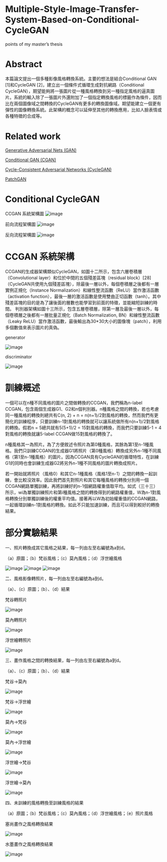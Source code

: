 # Multiple-Style-Image-Transfer-System-Based-on-Conditional-CycleGAN
points of my master’s thesis

# Abstract
本篇論文提出一個多種影像風格轉換系統。主要的想法是結合Conditional GAN [1]和CycleGAN [2]，建立出一個條件式循環生成對抗網路（Conditional CycleGAN），期望能夠將一張圖片從一種風格轉換到另一種指定風格的逼真圖片。系統的輸入除了一張圖片外還附加了一個指定轉換風格的標籤作為條件，因而比在兩個圖像域之間轉換的CycleGAN有更多的轉換圖像域。期望能建立一個更有彈性的圖像轉換系統。此架構的概念可以延伸至其他的轉換應用，比如人臉表情或各種特徵的合成等。

# Related work
[Generative Adversarial Nets (GAN)](http://papers.nips.cc/paper/5423-generative-adversarial-nets.pdf)

[Conditional GAN (CGAN)](https://arxiv.org/abs/1411.1784)

[Cycle-Consistent Adversarial Networks (CycleGAN)](https://github.com/junyanz/CycleGAN)

[PatchGAN](https://phillipi.github.io/pix2pix/)

# Conditional CycleGAN

CCGAN 系統架構圖
![image](https://github.com/36179825/Multiple-Style-Image-Transfer-System-Based-on-Conditional-CycleGAN/blob/master/CCGAN%E7%B3%BB%E7%B5%B1%E6%9E%B6%E6%A7%8B%E5%9C%96.png)

前向流程架構圖
![image](https://github.com/36179825/Multiple-Style-Image-Transfer-System-Based-on-Conditional-CycleGAN/blob/master/%E5%89%8D%E5%90%91%E6%B5%81%E7%A8%8B%E6%9E%B6%E6%A7%8B%E5%9C%96.png)

反向流程架構圖
![image](https://github.com/36179825/Multiple-Style-Image-Transfer-System-Based-on-Conditional-CycleGAN/blob/master/%E5%8F%8D%E5%90%91%E6%B5%81%E7%A8%8B%E6%9E%B6%E6%A7%8B%E5%9C%96.png)

# CCGAN 系統架構

CCGAN的生成器架構類似CycleGAN，如圖十二所示，包含六層卷積層（Convolutional layer）和位於中間的五個殘差區塊（residual block）[28]（CycleGAN共使用九個殘差區塊），除最後一層以外，每個卷積層之後都有一層實例正規化（Instance Normalization）和線性整流函數（ReLU）當作激活函數（activation function），最後一層的激活函數是使用雙曲正切函數（tanh）。其中殘差區塊的目的是為了讓後面的層數也能學習到前面的特徵，並能縮短訓練的時間。
判別器架構如圖十三所示，包含五層卷積層，除第一層及最後一層以外，每個卷積層之後都有一層批量正規化（Batch Normalization, BN）和線性整流函數（Leaky ReLU）當作激活函數，最後輸出為30*30大小的圖像塊（patch），利用多個數值來表示圖片的真偽。

generator

![image](https://github.com/36179825/Multiple-Style-Image-Transfer-System-Based-on-Conditional-CycleGAN/blob/master/generator.png)

discriminator

![image](https://github.com/36179825/Multiple-Style-Image-Transfer-System-Based-on-Conditional-CycleGAN/blob/master/discriminator.png)

# 訓練概述

一個可以在n種不同風格的圖片之間做轉換的CCGAN，我們稱為n-label CCGAN，包含兩個生成器G1、G2和n個判別器。n種風格之間的轉換，若也考慮同一種風格的轉換則總共有C(n, 2) + n = n(n+1)/2對風格的轉換，然而我們有更簡化的訓練程序，只要訓練n-1對風格的轉換就可以讓系統做所有n(n+1)/2對風格的轉換。假若n = 5總共就有5(5+1)/2 = 15對風格的轉換，而我們只要訓練5-1 = 4對風格的轉換就讓5-label CCGAN做15對風格的轉換了。

n種風格其一為照片。為了方便敘述令照片為第0種風格，其餘為第1至n-1種風格。我們只訓練CCGAN的生成器G1將照片（第0種風格）轉換成另外n-1種不同風格（第1至n-1種風格）的圖片。因為CCGAN具有CycleGAN的循環特性，在訓練G1的同時也會訓練生成器G2將另外n-1種不同風格的圖片轉換成照片。

若一開始就將照片（風格0）和其它n-1種風格（風格1至n-1）之間的轉換一起訓練，會比較沒效率。因此我們首先對照片和其它每種風格的轉換分別用一個CCGAN網路單獨訓練，再將訓練好的n-1個網路權重值取平均。如式（三十三）所示，wi為單獨訓練照片和第i種風格之間的轉換得到的網路權重值，W為n-1對風格轉換分別單獨訓練後的權重平均值。接著再以W為初始權重值的CCGAN網路，一起循環訓練n-1對風格的轉換。如此不只能加速訓練，而且可以得到較好的轉換結果。

# 部分實驗結果

一、照片轉換成其它風格之結果，每一列由左至右編號為a到d。

（a）原圖；（b）梵谷風格；（c）莫內風格；（d）浮世繪風格 

![image](https://github.com/36179825/Multiple-Style-Image-Transfer-System-Based-on-Conditional-CycleGAN/blob/master/1.PNG)
![image](https://github.com/36179825/Multiple-Style-Image-Transfer-System-Based-on-Conditional-CycleGAN/blob/master/2.PNG)
![image](https://github.com/36179825/Multiple-Style-Image-Transfer-System-Based-on-Conditional-CycleGAN/blob/master/3.PNG)


二、風格影像轉照片，每一列由左至右編號為a到d。

（a）、（c）原圖；（b）、（d）結果

梵谷轉照片

![image](https://github.com/36179825/Multiple-Style-Image-Transfer-System-Based-on-Conditional-CycleGAN/blob/master/4.PNG)

莫內轉照片

![image](https://github.com/36179825/Multiple-Style-Image-Transfer-System-Based-on-Conditional-CycleGAN/blob/master/4.PNG)

浮世繪轉照片

![image](https://github.com/36179825/Multiple-Style-Image-Transfer-System-Based-on-Conditional-CycleGAN/blob/master/6.PNG)

三、畫作風格之間的轉換結果，每一列由左至右編號為a到d。

（a）、（c）原圖；（b）、（d）結果

梵谷→莫內

![image](https://github.com/36179825/Multiple-Style-Image-Transfer-System-Based-on-Conditional-CycleGAN/blob/master/7.PNG)

梵谷→浮世繪

![image](https://github.com/36179825/Multiple-Style-Image-Transfer-System-Based-on-Conditional-CycleGAN/blob/master/8.PNG)

莫內→梵谷

![image](https://github.com/36179825/Multiple-Style-Image-Transfer-System-Based-on-Conditional-CycleGAN/blob/master/9.PNG)

莫內→浮世繪

![image](https://github.com/36179825/Multiple-Style-Image-Transfer-System-Based-on-Conditional-CycleGAN/blob/master/10.PNG)

浮世繪→梵谷

![image](https://github.com/36179825/Multiple-Style-Image-Transfer-System-Based-on-Conditional-CycleGAN/blob/master/11.PNG)

浮世繪→莫內

![image](https://github.com/36179825/Multiple-Style-Image-Transfer-System-Based-on-Conditional-CycleGAN/blob/master/12.PNG)

四、未訓練的風格轉換至訓練風格的結果

（a）原圖；（b）梵谷風格；（c）莫內風格；（d）浮世繪風格；（e）照片風格

塞尚畫作之風格轉換結果

![image](https://github.com/36179825/Multiple-Style-Image-Transfer-System-Based-on-Conditional-CycleGAN/blob/master/13.PNG)

水墨畫作之風格轉換結果

![image](https://github.com/36179825/Multiple-Style-Image-Transfer-System-Based-on-Conditional-CycleGAN/blob/master/13.PNG)

